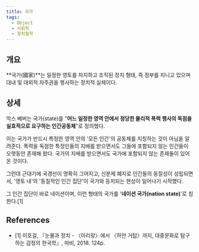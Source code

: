 ```yaml
---
title: 국가
tags:
  - Object
  - 사회학
  - 정치철학
---
```


## 개요
**국가(國家)**는 일정한 영토를 차지하고 조직된 정치 형태, 즉 정부를 지니고 있으며 대내 및 대외적 자주권을 행사하는 정치적 실체이다.

## 상세
막스 베버는 국가(state)를 "**어느 일정한 영역 안에서 정당한 물리적 폭력 행사의 독점을 실효적으로 요구하는 인간공동체**"로 정의했다.

이는 국가가 반드시 특정한 영역 안의 '모든 인간'의 공동체를 지칭하는 것이 아님을 알려준다. 폭력을 독점한 특정인들의 지배를 받으면서도 그들에 포함되지 않는 인간들이 오랫동안 존재해 왔다. 국가의 지배를 받으면서도 국가에 포함되지 않는 존재들이 있어 온 것이다.

그런데 근대기에 국경선이 명확히 그어지고, 신분제 폐지로 인간들의 동질성이 성립되면서, '영토 내'의 '동질적인 인간 집단'이 국가와 등치되는 현상이 일어나기 시작했다.

그 인간 집단이 바로 네이션이며, 이런 형태의 국가를 '**네이션 국가(nation state)**'로 칭한다.[1]

## References
- [1] 이호걸, 『눈물과 정치 - 〈아리랑〉에서 〈하얀 거탑〉까지, 대중문화로 탐구하는 감정의 한국학』, 따비, 2018. 124p.